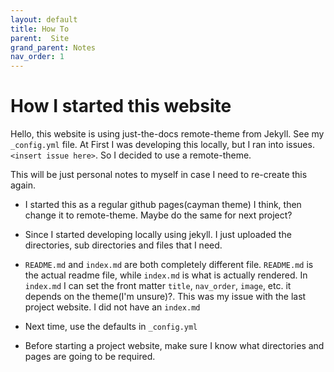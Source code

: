 ```yaml
---
layout: default
title: How To
parent:  Site
grand_parent: Notes
nav_order: 1
---
```


# How I started this website

Hello, this website is using just-the-docs remote-theme from Jekyll.
See my `_config.yml` file. At First I was developing this locally, but I ran into issues.
`<insert issue here>`. So I decided to use a remote-theme.
  
This will be just personal notes to myself in case I need to re-create this again.

- I started this as a regular github pages(cayman theme) I think, then change it to remote-theme. Maybe do the same for next project?

- Since I started developing locally using jekyll. I just uploaded the directories, sub directories and files that I need.

- `README.md` and `index.md` are both completely different file. `README.md` is the actual readme file, while `index.md` is what is actually rendered. In `index.md` I can set the front matter `title`, `nav_order`, `image`, etc. it depends on the theme(I'm unsure)?. This was my issue with the last project website. I did not have an `index.md`

- Next time, use the defaults in `_config.yml`

- Before starting a project website, make sure I know what directories and pages are going to be required.



